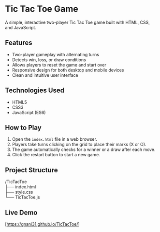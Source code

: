 # Tic Tac Toe Game

A simple, interactive two-player Tic Tac Toe game built with HTML, CSS, and JavaScript.

## Features

- Two-player gameplay with alternating turns
- Detects win, loss, or draw conditions
- Allows players to reset the game and start over
- Responsive design for both desktop and mobile devices
- Clean and intuitive user interface

## Technologies Used

- HTML5
- CSS3
- JavaScript (ES6)

## How to Play

1. Open the `index.html` file in a web browser.
2. Players take turns clicking on the grid to place their marks (X or O).
3. The game automatically checks for a winner or a draw after each move.
4. Click the restart button to start a new game.

## Project Structure

/TicTacToe  
├── index.html  
├── style.css  
└── TicTacToe.js  


## Live Demo

[https://gnani31.github.io/TicTacToe/]


